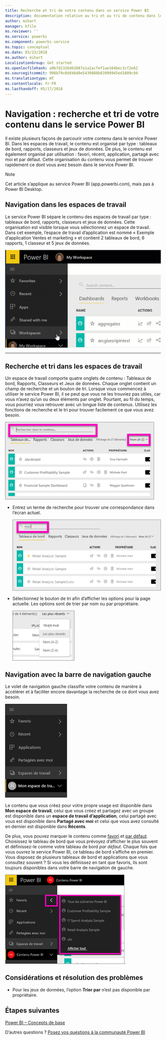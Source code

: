 ```yaml
---
title: Recherche et tri de votre contenu dans un service Power BI
description: documentation relative au tri et au tri de contenu dans les espaces de travail Power BI
author: mihart
manager: kfile
ms.reviewer: ''
ms.service: powerbi
ms.component: powerbi-service
ms.topic: conceptual
ms.date: 03/13/2018
ms.author: mihart
LocalizationGroup: Get started
ms.openlocfilehash: a9b7d2326d62887a1a1acfef1ae164bec1cf2e62
ms.sourcegitcommit: 998b79c0dd46d0e5439888b83999945ed1809c94
ms.translationtype: HT
ms.contentlocale: fr-FR
ms.lasthandoff: 05/17/2018
---
```

# <a name="navigation-searching-finding-and-sorting-content-in-power-bi-service"></a>Navigation : recherche et tri de votre contenu dans le service Power BI
Il existe plusieurs façons de parcourir votre contenu dans le service Power BI. Dans les espaces de travail, le contenu est organisé par type : tableaux de bord, rapports, classeurs et jeux de données.  De plus, le contenu est également organisé par utilisation : favori, récent, application, partagé avec moi et par défaut. Cette organisation du contenu vous permet de trouver rapidement ce dont vous avez besoin dans le service Power BI.  

>[!NOTE] 
>Cet article s’applique au service Power BI (app.powerbi.com), mais pas à Power BI Desktop.

## <a name="navigation-within-workspaces"></a>Navigation dans les espaces de travail

Le service Power BI sépare le contenu des espaces de travail par type : tableaux de bord, rapports, classeurs et jeux de données. Cette organisation est visible lorsque vous sélectionnez un espace de travail. Dans cet exemple, l’espace de travail d’application est nommé « Exemple d’application Ventes et marketing » et contient 2 tableaux de bord, 6 rapports, 1 classeur et 5 jeux de données.

![vidéo](media/service-navigation-search-filter-sort/workspaces.gif)

________________________________________

## <a name="searching-and-sorting-in-workspaces"></a>Recherche et tri dans les espaces de travail
Un espace de travail comporte quatre onglets de contenu : Tableaux de bord, Rapports, Classeurs et Jeux de données.  Chaque onglet contient un champ de recherche et un bouton de tri.  Lorsque vous commencez à utiliser le service Power BI, il se peut que vous ne les trouviez pas utiles, car vous n’avez qu’un ou deux éléments par onglet.  Pourtant, au fil du temps, vous pourriez vous retrouver avec un longue liste de contenus.  Utilisez les fonctions de recherche et le tri pour trouver facilement ce que vous avez besoin.

![Onglet Tableaux de bord](media/service-navigation-search-filter-sort/power-bi-search-sort2.png)

* Entrez un terme de recherche pour trouver une correspondance dans l’écran actuel.
  
   ![entrer le terme de recherche](media/service-navigation-search-filter-sort/power-bi-search2.png)
* Sélectionnez le bouton de tri afin d’afficher les options pour la page actuelle. Les options sont de trier par nom ou par propriétaire.
  
   ![menu de tri](media/service-navigation-search-filter-sort/power-bi-sort-alpha.png)

## <a name="navigation-using-the-left-navbar"></a>Navigation avec la barre de navigation gauche
Le volet de navigation gauche classifie votre contenu de manière à accélérer et à faciliter encore davantage la recherche de ce dont vous avez besoin.  

![volet de navigation gauche](media/service-navigation-search-filter-sort/power-bi-newnav.png)



Le contenu que vous créez pour votre propre usage est disponible dans **Mon espace de travail**, celui que vous créez et partagez avec un groupe est disponible dans un **espace de travail d’application**, celui partagé avec vous est disponible dans **Partagé avec moi** et celui que vous avez consulté en dernier est disponible dans **Récents**.

De plus, vous pouvez marquer le contenu comme [favori](service-dashboard-favorite.md) et [par défaut](service-dashboard-featured.md). Choisissez le tableau de bord que vous prévoyez d’afficher le plus souvent et définissez-le comme votre tableau de bord *par défaut*. Chaque fois que vous ouvrez le service Power BI, ce tableau de bord s’affiche en premier. Vous disposez de plusieurs tableaux de bord et applications que vous consultez souvent ? Si vous les définissez en tant que favoris, ils sont toujours disponibles dans votre barre de navigation de gauche.

![menu volant Favoris](media/service-navigation-search-filter-sort/power-bi-favorite-flyout.png).


## <a name="considerations-and-troubleshooting"></a>Considérations et résolution des problèmes
* Pour les jeux de données, l’option **Trier par** n’est pas disponible par propriétaire.

## <a name="next-steps"></a>Étapes suivantes
[Power BI – Concepts de base](service-basic-concepts.md)

D’autres questions ? [Posez vos questions à la communauté Power BI](http://community.powerbi.com/)